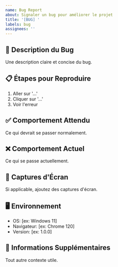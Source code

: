 ```yaml
---
name: Bug Report
about: Signaler un bug pour améliorer le projet
title: '[BUG] '
labels: bug
assignees: ''
---
```


## 🐛 Description du Bug

Une description claire et concise du bug.

## 📋 Étapes pour Reproduire

1. Aller sur '...'
2. Cliquer sur '...'
3. Voir l'erreur

## ✅ Comportement Attendu

Ce qui devrait se passer normalement.

## ❌ Comportement Actuel

Ce qui se passe actuellement.

## 📸 Captures d'Écran

Si applicable, ajoutez des captures d'écran.

## 🖥️ Environnement

- OS: [ex: Windows 11]
- Navigateur: [ex: Chrome 120]
- Version: [ex: 1.0.0]

## 📝 Informations Supplémentaires

Tout autre contexte utile.

